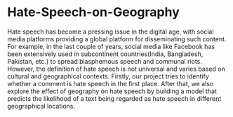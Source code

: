 # Hate-Speech-on-Geography
Hate speech has become a pressing issue in the
digital age, with social media platforms providing a global
platform for disseminating such content. For example, in the last
couple of years, social media like Facebook has been extensively
used in subcontinent countries(India, Bangladesh, Pakistan, etc.)
to spread blasphemous speech and communal riots. However,
the definition of hate speech is not universal and varies based
on cultural and geographical contexts. Firstly, our project tries
to identify whether a comment is hate speech in the first place.
After that, we also explore the effect of geography on hate speech
by building a model that predicts the likelihood of a text being
regarded as hate speech in different geographical locations.
